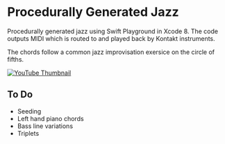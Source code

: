 # Procedurally Generated Jazz

Procedurally generated jazz using Swift Playground in Xcode 8. The code outputs MIDI which is routed to and played back by Kontakt instruments.

The chords follow a common jazz improvisation exersice on the circle of fifths.

[![YouTube Thumbnail]()](https://youtu.be/1q921-EMoXw)

## To Do

* Seeding
* Left hand piano chords
* Bass line variations
* Triplets
